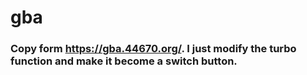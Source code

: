# gba

### Copy form https://gba.44670.org/. I just modify the turbo function and make it become a switch button. 
